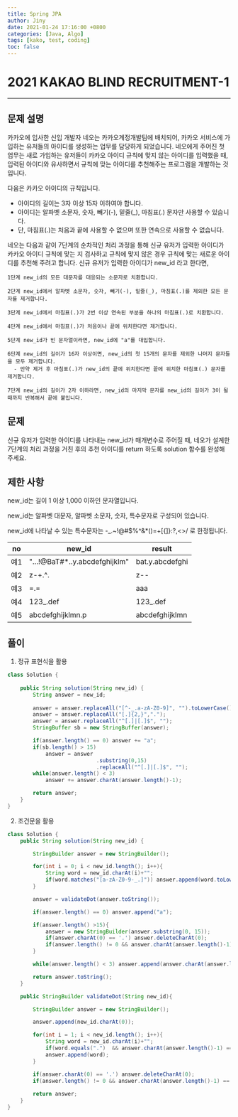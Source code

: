 ```yaml
---
title: Spring JPA
author: Jiny
date: 2021-01-24 17:16:00 +0800
categories: [Java, Algo]
tags: [kako, test, coding]
toc: false
---
```


# 2021 KAKAO BLIND RECRUITMENT-1
___

## 문제 설명
카카오에 입사한 신입 개발자 네오는 카카오계정개발팀에 배치되어, 카카오 서비스에 가입하는 유저들의 아이디를 생성하는 업무를 담당하게 되었습니다. 네오에게 주어진 첫 업무는 새로 가입하는 유저들이 카카오 아이디 규칙에 맞지 않는 아이디를 입력했을 때, 입력된 아이디와 유사하면서 규칙에 맞는 아이디를 추천해주는 프로그램을 개발하는 것입니다.

다음은 카카오 아이디의 규칙입니다.
- 아이디의 길이는 3자 이상 15자 이하여야 합니다.
- 아이디는 알파벳 소문자, 숫자, 빼기(-), 밑줄(_), 마침표(.) 문자만 사용할 수 있습니다.
- 단, 마침표(.)는 처음과 끝에 사용할 수 없으며 또한 연속으로 사용할 수 없습니다.

네오는 다음과 같이 7단계의 순차적인 처리 과정을 통해 신규 유저가 입력한 아이디가 카카오 아이디 규칙에 맞는 지 검사하고 규칙에 맞지 않은 경우 규칙에 맞는 새로운 아이디를 추천해 주려고 합니다.
신규 유저가 입력한 아이디가 new_id 라고 한다면,

```
1단계 new_id의 모든 대문자를 대응되는 소문자로 치환합니다.

2단계 new_id에서 알파벳 소문자, 숫자, 빼기(-), 밑줄(_), 마침표(.)를 제외한 모든 문자를 제거합니다.

3단계 new_id에서 마침표(.)가 2번 이상 연속된 부분을 하나의 마침표(.)로 치환합니다.

4단계 new_id에서 마침표(.)가 처음이나 끝에 위치한다면 제거합니다.

5단계 new_id가 빈 문자열이라면, new_id에 "a"를 대입합니다.

6단계 new_id의 길이가 16자 이상이면, new_id의 첫 15개의 문자를 제외한 나머지 문자들을 모두 제거합니다.
  - 만약 제거 후 마침표(.)가 new_id의 끝에 위치한다면 끝에 위치한 마침표(.) 문자를 제거합니다.

7단계 new_id의 길이가 2자 이하라면, new_id의 마지막 문자를 new_id의 길이가 3이 될 때까지 반복해서 끝에 붙입니다.
```

## 문제

신규 유저가 입력한 아이디를 나타내는 new_id가 매개변수로 주어질 때, 네오가 설계한 7단계의 처리 과정을 거친 후의 추천 아이디를 return 하도록 solution 함수를 완성해 주세요.

## 제한 사항

new_id는 길이 1 이상 1,000 이하인 문자열입니다.

new_id는 알파벳 대문자, 알파벳 소문자, 숫자, 특수문자로 구성되어 있습니다.

new_id에 나타날 수 있는 특수문자는 -_.~!@#$%^&*()=+[{]}:?,<>/ 로 한정됩니다.


|no|new_id|result|
|------|---|----|
|예1|"...!@BaT#*..y.abcdefghijklm"|bat.y.abcdefghi|
|예2|z-+.^.|z--|
|예3|=.=|aaa|
|예4|123_.def|123_.def|
|예5|abcdefghijklmn.p|abcdefghijklmn|

## 풀이

1. 정규 표현식을 활용

```java
class Solution {
    
    public String solution(String new_id) {
        String answer = new_id;
        
        answer = answer.replaceAll("[^-_.a-zA-Z0-9]", "").toLowerCase();
        answer = answer.replaceAll("[.]{2,}",".");
        answer = answer.replaceAll("^[.]|[.]$", "");
        StringBuffer sb = new StringBuffer(answer);

        if(answer.length() == 0) answer += "a";
        if(sb.length() > 15) 
            answer = answer
							.substring(0,15)
							.replaceAll("^[.]|[.]$", "");
        while(answer.length() < 3)
            answer += answer.charAt(answer.length()-1);

        return answer;
    }
}
```

2. 조건문을 활용

```java
class Solution {
    public String solution(String new_id) {

        StringBuilder answer = new StringBuilder();

        for(int i = 0; i < new_id.length(); i++){
            String word = new_id.charAt(i)+"";
            if(word.matches("[a-zA-Z0-9-_.]")) answer.append(word.toLowerCase());
        }

        answer = validateDot(answer.toString());

        if(answer.length() == 0) answer.append("a");

        if(answer.length() >15){
            answer = new StringBuilder(answer.substring(0, 15));
            if(answer.charAt(0) == '.') answer.deleteCharAt(0);
            if(answer.length() != 0 && answer.charAt(answer.length()-1) == '.') answer.deleteCharAt(answer.length()-1);
        }

        while(answer.length() < 3) answer.append(answer.charAt(answer.length()-1));

        return answer.toString();
    }

    public StringBuilder validateDot(String new_id){

        StringBuilder answer = new StringBuilder();

        answer.append(new_id.charAt(0));

        for(int i = 1; i < new_id.length(); i++){
            String word = new_id.charAt(i)+"";
            if(word.equals(".")  && answer.charAt(answer.length()-1) == '.') continue;
            answer.append(word);
        }

        if(answer.charAt(0) == '.') answer.deleteCharAt(0);
        if(answer.length() != 0 && answer.charAt(answer.length()-1) == '.') answer.deleteCharAt(answer.length()-1);
				
        return answer;
    }
}
```